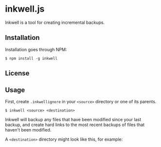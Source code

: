 # inkwell.js

Inkwell is a tool for creating incremental backups.

## Installation
Installation goes through NPM:
```
$ npm install -g inkwell
```
## License

## Usage
First, create `.inkwellignore` in your `<source>` directory or one of its parents.
```
$ inkwell <source> <destination>
```

Inkwell will backup any files that have been modified since your last backup, and create hard links to the most recent backups of files that haven't been modified.

A `<destination>` directory might look like this, for example: